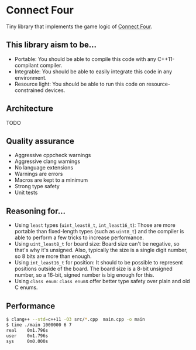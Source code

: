 # Connect Four

Tiny library that implements the game logic of [Connect Four](https://en.wikipedia.org/wiki/Connect_Four).

## This library aism to be...

* Portable: You should be able to compile this code with any C++11-compilant compiler.
* Integrable: You should be able to easily integrate this code in any environment.
* Resource light: You should be able to run this code on resource-constrained devices.

## Architecture

TODO

## Quality assurance

* Aggressive cppcheck warnings
* Aggressive clang warnings
* No language extensions
* Warnings are errors
* Macros are kept to a minimum
* Strong type safety
* Unit tests

## Reasoning for...

* Using `least` types (`uint_least8_t`, `int_least16_t`): Those are more portable than fixed-length types (such as `uint8_t`) and the compiler is able to perform a few tricks to increase performance.
* Using `uint_least8_t` for board size: Board size can't be negative, so that's why it's unsigned. Also, typically the size is a single digit number, so 8 bits are more than enough.
* Using `int_least16_t` for position: It should to be possible to represent positions outside of the board. The board size is a 8-bit unsigned number, so a 16-bit, signed number is big enough for this.
* Using `class enum`: `class enum`s offer better type safety over plain and old C enums.

## Performance

```bash
$ clang++ --std=c++11 -O3 src/*.cpp  main.cpp -o main
$ time ./main 1000000 6 7
real    0m1.796s
user    0m1.796s
sys     0m0.000s
```
